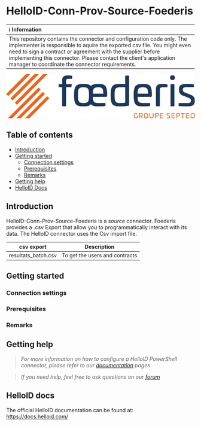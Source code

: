 
# HelloID-Conn-Prov-Source-Foederis


| :information_source: Information |
|:---------------------------|
| This repository contains the connector and configuration code only. The implementer is responsible to aquire the exported csv file. You might even need to sign a contract or agreement with the supplier before implementing this connector. Please contact the client's application manager to coordinate the connector requirements. |

<p align="center">
  <img src="assets/Foederis.png">
</p>

## Table of contents

- [Introduction](#Introduction)
- [Getting started](#Getting-started)
  + [Connection settings](#Connection-settings)
  + [Prerequisites](#Prerequisites)
  + [Remarks](#Remarks)
- [Getting help](#Getting-help)
- [HelloID Docs](#HelloID-docs)

## Introduction

HelloID-Conn-Prov-Source-Foederis is a _source_ connector. Foederis provides a .csv Export that allow you to programmatically interact with its data. The HelloID connector uses the Csv import file.

| csv export   			| Description				|
| ----------------- 	| ----------------------	|
| resultats_batch.csv   | To get the users and contracts	|


## Getting started

### Connection settings


### Prerequisites

### Remarks


## Getting help

> _For more information on how to configure a HelloID PowerShell connector, please refer to our [documentation](https://docs.helloid.com/hc/en-us/articles/360012557600-Configure-a-custom-PowerShell-source-system) pages_

> _If you need help, feel free to ask questions on our [forum](https://forum.helloid.com)_

## HelloID docs

The official HelloID documentation can be found at: https://docs.helloid.com/
